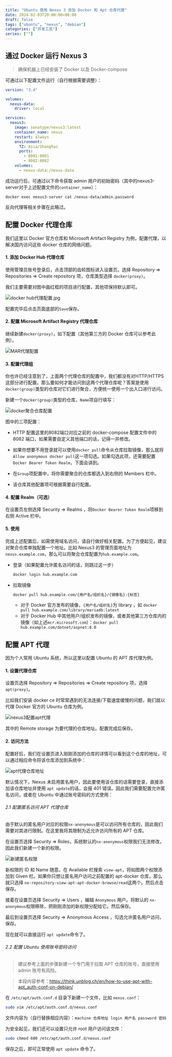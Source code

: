 ```yaml
---
title: "Ubuntu 使用 Nexus 3 添加 Docker 和 Apt 仓库代理"
date: 2024-02-03T20:00:00+08:00
draft: false
tags: ["ubuntu", "nexus", "debian"]
categories: ["开发工具"]
series: [""] 
---
```


## 通过 Docker 运行 Nexus 3

> 确保机器上已经安装了 Docker 以及 Docker-compose

可通过以下配置文件运行（自行根据需要调整）：

```yaml
version: "3.4"

volumes:
  nexus-data:
    driver: local

services:
  nexus3:
    image: sonatype/nexus3:latest
    container_name: nexus
    restart: always
    environment:
      TZ: Asia/Shanghai
      ports:
        - 8081:8081
        - 8082:8082
    volumes:
      - nexus-data:/nexus-data
```

成功运行后，可通过以下命令获取 admin 用户的初始密码（其中的nexus3-server对于上述配置文件的`container_name`）：

```bas
docker exec nexus3-server cat /nexus-data/admin.password
```

反向代理等相关步骤在此略过。



## 配置 Docker 代理仓库

我们这里以 Docker 官方仓库和 Microsoft Artifact Registry 为例，配置代理，以解决国内访问这些 docker 仓库的网络问题。

#### 1. 添加 Docker Hub 代理仓库

使用管理员账号登录后，点击顶部的齿轮图标进入设置页。选择 Repository => Repositories => Create repository 项，仓库类型选择 `docker(proxy)`。

我们主要需要对图中画红框的项目进行配置，其他项保持默认即可。

![docker hub代理配置.jpg](https://cdn.sa.net/2024/02/05/sNOrHJ1WQIFyYl2.jpg)

配置完毕后点击页面底部的`Save`保存。

#### 2. 配置 Microsoft Artifact Registry 代理仓库

继续新建`docker(proxy)`，如下配置（其他第三方的 Docker 仓库可以参考此例）。

![MAR代理配置](https://cdn.sa.net/2024/02/05/T8OzbviXF6CH9LZ.jpg)

#### 3. 配置代理组

你也许已经注意到了，上面两个代理仓库的配置中，我们都没有对HTTP/HTTPS这部分进行配置。那么要如何才能访问到这两个代理仓库呢？答案是使用`docker(group)`类型的仓库对它们进行聚合，方便统一使用一个出入口进行访问。

新建一个`docker(group)`类型的仓库，`Name`项自行填写：

![docker聚合仓库配置](https://cdn.sa.net/2024/02/05/am1Yxpz9fvgNsV7.jpg)

图中的三项配置：

- HTTP 配置这里的8082端口对应之前的 docker-compose 配置文件中的 8082 端口，如果需要自定义其他端口的话，记得一并修改。

- 如果你想要不用登录就可以使用`docker pull`命令从仓库拉取镜像，那么就将`Allow anonymous docker pull`这一项勾选。如果勾选此项，还需要配置`Docker Bearer Token Realm`，下面会讲到。
- 在`Group`项配置中，将你需要聚合的仓库都选入到右侧的 Members 栏中。
- 该仓库其他配置项可根据需要自行配置。

#### 4. 配置 Realm（可选）

在设置页左侧选择 Security => Realms ，将`Docker Bearer Token Realm`项移到右侧 Active 栏中。

#### 5. 使用

完成上述配置后，如需使用域名访问，请自行做好相关配置。为了方便起见，建议对聚合仓库单独配置一个地址。比如 Nexus3 的管理页面地址为`nexus.example.com`，那么可以将聚合仓库配置为`hub.example.com`。

- 登录（如果配置允许匿名访问的话，则跳过这一步）
  ```bash
  docker login hub.example.com
  ```

- 拉取镜像
  ```bash
  docker pull hub.example.com/{用户名/组织名}/{镜像名}:{标签}
  ```

  - 对于 Docker 官方发布的镜像，`{用户名/组织名}`为 library ，如 `docker pull hub.example.com/library/mariadb:latest`
  - 对于 Docker Hub 中其他用户/组织发布的镜像，或者其他第三方仓库内的镜像（如上述`mcr.microsoft.com`）：`docker pull hub.example.com/dotnet/aspnet:8.0`



## 配置 APT 代理

因为个人常用 Ubuntu 系统，所以这里以配置 Ubuntu 的 APT 库代理为例。

#### 1. 设置代理仓库

设置页选择 Repository => Repositories => Create repository 项，选择`apt(proxy)`。

比如我们安装 docker ce 时常常遇到的无法连接/下载速度缓慢的问题，我们就以代理 Docker 官方的 Ubuntu 仓库为例。

![nexus3配置apt代理](https://cdn.sa.net/2024/02/05/pMw1sVajXJiIoct.jpg)

其中的 Remote storage 为要代理的仓库地址。配置完成后保存。

#### 2. 访问方法

配置好后，我们在设置页进入刚刚添加的仓库的详情可以看到这个仓库的地址，可以通过相应命令将该仓库添加到系统中：

![apt代理仓库地址](https://cdn.sa.net/2024/02/06/qO8irzDXTwvNGoI.jpg)

默认情况下，Nexus 未启用匿名用户，因此要使用该仓库的话需要登录，直接添加该仓库地址并使用 `apt update`的话，会报 401 错误。因此我们需要配置允许匿名访问，或者在 Ubuntu 中通过账号密码的方式使用：

###### 2.1 配置匿名访问 APT 代理仓库

由于默认的匿名用户对应的权限`nx-anonymous`是可以访问所有仓库的，因此我们需要对其进行限制。在这里我将其限制为近允许访问所有的 APT 仓库。

在设置页选择 Security => Roles，系统默认的`nx-anonymous`权限我们无法修改，因此我们新建一个新的权限。

![新建匿名权限](https://cdn.sa.net/2024/02/06/mVSiYHv3UpORNGu.jpg)

新权限的 ID 和 Name 随意。在 Available 栏搜索 `view-apt`，将如图两个权限添加到 Given 栏。如果你只想让匿名用户访问之前配置的 apt-docker 仓库，那么就只选择 `nx-repository-view-apt-apt-docker-browse/read`这两个。然后点击保存。

接着在设置页选择 Security => Users ，编辑 `Anonymous` 用户。将默认的 `nx-anonymous`权限移除，把刚刚添加的新权限分配给它。然后保存。

最后到设置页选择 Security => Anonymous Access ，勾选允许匿名用户访问，保存。

现在就可以直接运行 `apt update`命令了。

###### 2.2 配置 Ubuntu 使用账号密码访问

> 建议参考上面的步骤新建一个专门用于拉取 APT 仓库的账号，直接使用 admin 账号有风险。

> 本段内容参考：https://think.unblog.ch/en/how-to-use-apt-with-apt_auth-conf-on-debian/

在 `/etc/apt/auth.conf.d` 目录下新建一个文件，比如 `nexus.conf`：

```bash
sudo vim /etc/apt/auth.conf.d/nexus.conf
```

文件内容为（自行替换相应内容）：`machine 仓库地址 login 用户名 password 密码`

为安全起见，我们还可以设置只允许 root 用户访问该文件：

```bash
sudo chmod 600 /etc/apt/auth.conf.d/nexus.conf
```

保存之后，即可正常使用 `apt update` 命令了。
